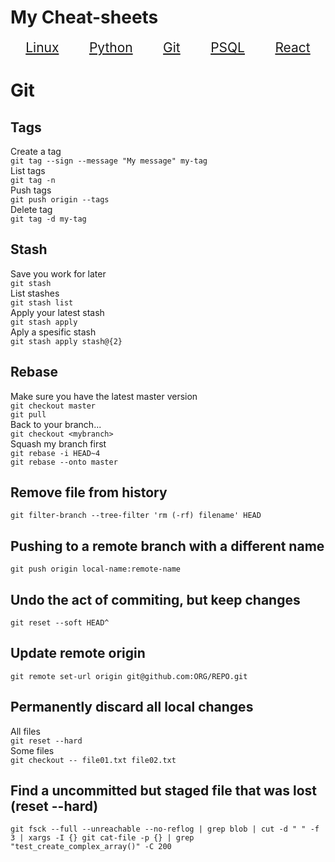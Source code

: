 # My Cheat-sheets

<style>
    a   {font-size:1.5em}
</style>
<div style='display:flex; justify-content:space-around;'>
    <a href="linux">
        Linux
    </a>
    <a href="python">
        Python
    </a>
    <a href="git">
        Git
    </a><a href="psql">
        PSQL
    </a>
    <a href="react">
        React
    </a>
</div>  

# Git

## Tags
Create a tag  
`git tag --sign --message "My message" my-tag`  
List tags  
`git tag -n`  
Push tags  
`git push origin --tags`  
Delete tag  
`git tag -d my-tag`  

## Stash
Save you work for later  
`git stash`  
List stashes  
`git stash list`  
Apply your latest stash  
`git stash apply`  
Aply a spesific stash  
`git stash apply stash@{2}`

## Rebase

Make sure you have the latest master version  
`git checkout master`  
`git pull`  
Back to your branch...  
`git checkout <mybranch>`  
Squash my branch first  
`git rebase -i HEAD~4`  
`git rebase --onto master`

## Remove file from history

`git filter-branch --tree-filter 'rm (-rf) filename' HEAD`

## Pushing to a remote branch with a different name

`git push origin local-name:remote-name`

## Undo the act of commiting, but keep changes

`git reset --soft HEAD^`

## Update remote origin

`git remote set-url origin git@github.com:ORG/REPO.git`

## Permanently discard all local changes
All files  
`git reset --hard`  
Some files  
`git checkout -- file01.txt file02.txt`

## Find a uncommitted but staged file that was lost (reset --hard)

`git fsck --full --unreachable --no-reflog | grep blob | cut -d " " -f 3 | xargs -I {} git cat-file -p {} | grep "test_create_complex_array()" -C 200`
